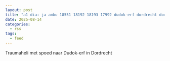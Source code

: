 ```yaml
---
layout: post
title: "a1 dia: ja ambu 18551 18192 18193 17992 dudok-erf dordrecht dordrt bon 120103"
date: 2025-08-14
categories: 
  - rss
tags: 
  - feed
---
```


Traumaheli met spoed naar Dudok-erf in Dordrecht
